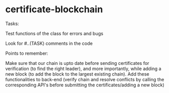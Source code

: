 # certificate-blockchain

Tasks:

Test functions of the class for errors and bugs

Look for #..(TASK) comments in the code 


Points to remember: 

Make sure that our chain is upto date before sending certificates for verification (to find the right leader), and more importantly, while adding a new block (to add the block to the largest existing chain).
Add these functionalities to back-end (verify chain and resolve conflicts by calling the corresponding API's before submitting the certificates/adding a new block)
